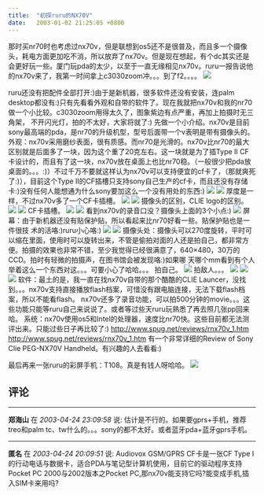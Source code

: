 ```yaml
---
title:  "初探ruru的NX70V"
date:   2003-01-02 21:25:05 +0800
---
```


那时买nr70时也考虑过nx70v，但是联想到os5还不是很普及，而且多一个摄像头，耗电方面更加吃不消，所以放弃了nx70v。但是现在想起，有个dc其实还是会更好玩一些。厦门玩pda的太少，以至于一直无缘相见nx70v。ruru一报告说他的nx70v来了，我第一时间拿上c3030zoom冲。。。到了f2。。。。 ![](/images/2011/ruru/10.JPG)

ruru还没有把配件全部打开:)由于是新机器，很多软件还没有安装，连palm desktop都没有:)只有先看看外观和自带的软件了。现在我就把nx70v和我的nr70做一个小比较。c3030zoom用得太久了，图象紫边有点严重，再加上拍摄时无三角架， 不开闪光灯，拍的不太好，大家将就了:) 先做一个小介绍。nx70v是目前sony最高端的pda，是nr70的升级机型，型号后面带一个v表明是带有摄像头的。 外观：nx70v采用磨纱表面，很有质感。而nr70是光滑的。nx70v比nr70的最大区别就是后面多了一块，因为这个重了20克左右。这一块就是为了插Type II CF卡设计的，而且有了这一块，nx70v放在桌面上也比nr70稳。（一般很少把pda放桌面的。。。:)）不过千万不要就这样认为nx70v可以支持便宜的cf卡了，（那就爽死了:)），目前这个Type II的CF插槽只支持sony自己生产的cf卡，而且还没有存储卡:)没有任何人能想通为什么sony要加这么一个没有用处的东西:)
![](/images/2011/ruru/1.JPG)
![](/images/2011/ruru/2.JPG) 厚度是一样，不过nx70v多了一个CF卡插槽。
![](/images/2011/ruru/3.JPG)
![](/images/2011/ruru/4.JPG) 摄像头的区别，CLIE logo的区别。
![](/images/2011/ruru/5.JPG)
![](/images/2011/ruru/6.JPG) CF卡插槽。
![](/images/2011/ruru/7.JPG)
![](/images/2011/ruru/8.JPG) 看到nx70v的录音口没？摄像头上面的3个小点:)
![](/images/2011/ruru/9.JPG) 屏幕：由于新机器还没有贴保护贴，所以看起来比nr70好看一些。贴保护贴也是一件很技 术的活咯:)ruru小心咯:)
![](/images/2011/ruru/11.JPG)
![](/images/2011/ruru/12.JPG) 摄像头处：摄像头可以270度旋转，平时可以缩在里面，使用时可以旋转出来，不管是偷拍对面的人还是拍自己，都非常方便。拍摄的效果也非常不错，至少我觉得已经很满意了，640×480，30万的CCD。拍时有轻微的拍摄声，在图书馆会被发现咯:)如果哪 天哪个mm看到有个人举着这么一个东西对这。。。可要小心了哈哈。。。 拍自己。
![](/images/2011/ruru/13.JPG) 拍敌人。。。
![](/images/2011/ruru/14.JPG)
![](/images/2011/ruru/15.JPG)
![](/images/2011/ruru/16.JPG) 软件：最土的是，我一直在找nx70v自带的那个酷酷的CLIE Launcer，没找到。。。nx70v支持直接播放flash档案，可惜没有跟电脑连接，无法下载flash档案，所以不能看flash。 nx70v还多了录音功能，可以拍500分钟的movie。。。这些功能只能等ruru自己来说说了。或者等过些天ruru玩熟悉了再去照几张pp回来哈。
系统：nx70v使用os5和Intel的处理器，速度比nr70快。这些目前都无法测评出来。只能过些日子再比较了:)
http://www.spug.net/reviews/rnx70v_1.htm http://www.spug.net/reviews/rnx70v_1.htm  有一个非常详细的Review of Sony Clie PEG-NX70V Handheld。有兴趣的人去看看:)

最后再来一张ruru的彩屏手机：T108。真是有钱人呀哈哈。
![](/images/2011/ruru/17.JPG)

## 评论

*****
**郑海山** 在 *2003-04-24 23:09:58* 说: 估计是不行的。如果要gprs+手机，推荐treo和palm tc、tw什么的。。。sony的都不太好。或者蓝牙pda+蓝牙gprs手机。



*****
**匿名** 在 *2003-04-24 20:09:51* 说: Audiovox GSM/GPRS CF卡是一张CF Type I的行动电话与数据卡，适合PDA与笔记型计算机使用，目前它的驱动程序支持Pocket PC 2000与2002版本之Pocket PC,那nx70v能支持它吗?能变成手机,插入SIM卡来用吗?



